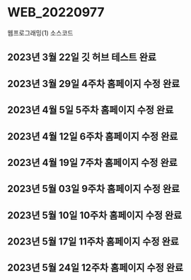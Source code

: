 # WEB_20220977
웹프로그래밍(1) 소스코드
## 2023년 3월 22일 깃 허브 테스트 완료 

## 2023년 3월 29일 4주차 홈페이지 수정 완료

## 2023년 4월 5일 5주차 홈페이지 수정 완료

## 2023년 4월 12일 6주차 홈페이지 수정 완료

## 2023년 4월 19일 7주차 홈페이지 수정 완료

## 2023년 5월 03일 9주차 홈페이지 수정 완료

## 2023년 5월 10일 10주차 홈페이지 수정 완료

## 2023년 5월 17일 11주차 홈페이지 수정 완료

## 2023년 5월 24일 12주차 홈페이지 수정 완료